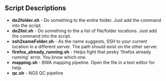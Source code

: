 ## Script Descriptions
* **do2folder.sh**	-	Do something to the entire folder. Just add the command into the script.
* **do2list.sh**	-	Do something to the a list of file/folder locations. Just add the command into the script.
* **ssh2sameFolder.sh**	-	As the name suggests, SSH to your current location in a different server. The path should exist on the other server.
* **firefox\_already\_running.sh**	-	Helps fight that pesky 'firefox already running' error. You know which one.
* **mapping.sh**	-	BWA mapping pipeline. Open the file in a text editor for help.
* **qc.sh**	-	NGS QC pipeline
